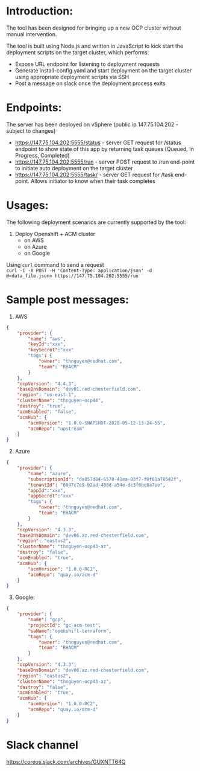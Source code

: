 # Introduction:
The tool has been designed for bringing up a new OCP cluster without manual intervention.

The tool is built using Node.js and written in JavaScript to kick start the deployment scripts on the target cluster, which performs:
- Expose URL endpoint for listening to deployment requests
- Generate install-config.yaml and start deployment on the target cluster using appropriate deployment scripts via SSH
- Post a message on slack once the deployment process exits


# Endpoints:
The server has been deployed on vSphere (public ip 147.75.104.202 - subject to changes) 
- https://147.75.104.202:5555/status - server GET request for /status endpoint to show state of this app by returning task queues (Queued, In Progress, Completed)
- https://147.75.104.202:5555/run - server POST request to /run end-point to initiate auto deployment on the target cluster
- https://147.75.104.202:5555/task/<runId> - server GET request for /task end-point.  Allows initiator to know when their task completes


# Usages:
The following deployment scenarios are currently supported by the tool:
1. Deploy Openshift + ACM cluster
	- on AWS
	- on Azure
	- on Google

Using `curl` command to send a request	
`curl -i -X POST -H 'Content-Type: application/json' -d @<data_file.json> https://147.75.104.202:5555/run`


# Sample post messages:
1. AWS 
```json
{
	"provider": {
		"name": "aws",
		"keyId":"xxx",
		"keySecret":"xxx"
		"tags": {
			"owner": "thnguyen@redhat.com",
			"team": "RHACM"
		}		
	},
	"ocpVersion": "4.4.3",
	"baseDnsDomain": "dev01.red-chesterfield.com",
	"region": "us-east-1",
	"clusterName": "thnguyen-ocp44",
	"destroy": "true",	
    "acmEnabled": "false",
	"acmHub": {
		"acmVersion": "1.0.0-SNAPSHOT-2020-05-12-13-24-55",
		"acmRepo": "upstream"
	}
}
```

2. Azure 
```json
{
	"provider": {
		"name": "azure",
		"subscriptionId": "da057d84-6570-41ea-83f7-f0f61a70542f",
		"tenantId": "6047c7e9-b2ad-488d-a54e-dc3f6be6a7ee",
		"appId":"xxx",
		"appSecret":"xxx"
		"tags": {
			"owner": "thnguyen@redhat.com",
			"team": "RHACM"
		}		
	},
	"ocpVersion": "4.3.3",
	"baseDnsDomain": "dev06.az.red-chesterfield.com",
	"region": "eastus2",
	"clusterName": "thnguyen-ocp43-az",
	"destroy": "false",
    "acmEnabled": "true",
	"acmHub": {
		"acmVersion": "1.0.0-RC2",
		"acmRepo": "quay.io/acm-d"
	}
}
```

3. Google:
```json
{
	"provider": {
		"name": "gcp",
		"projectId": "gc-acm-test",
		"saName":"openshift-terraform",
		"tags": {
			"owner": "thnguyen@redhat.com",
			"team": "RHACM"
		}
	},
	"ocpVersion": "4.3.3",
	"baseDnsDomain": "dev06.az.red-chesterfield.com",
	"region": "eastus2",
	"clusterName": "thnguyen-ocp43-az",
	"destroy": "false",
    "acmEnabled": "true",
	"acmHub": {
		"acmVersion": "1.0.0-RC2",
		"acmRepo": "quay.io/acm-d"
	}
}
```

# Slack channel 
https://coreos.slack.com/archives/GUXNTT64Q
